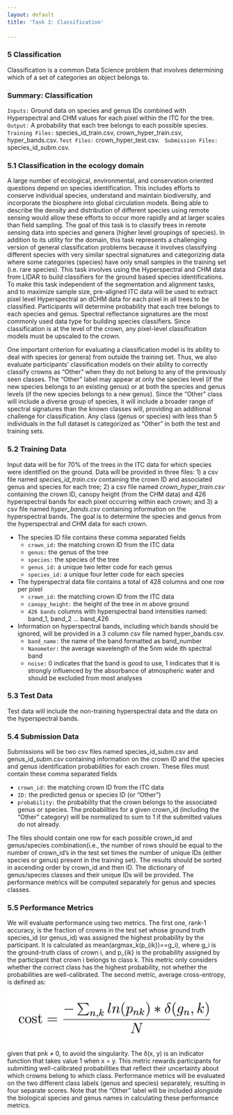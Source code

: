 ```yaml
---
layout: default
title: 'Task 3: Classification'

---
```


### 5 Classification
Classification is a common Data Science problem that involves determining which of a set of categories an object belongs to.

### Summary: Classification

`Inputs:` Ground data on species and genus IDs combined with Hyperspectral and CHM values for each pixel within the ITC for the tree. 
`Output:` A probability that each tree belongs to each possible species. 
`Training Files:` species_id_train.csv, crown_hyper_train.csv, hyper_bands.csv. 
`Test Files:` crown_hyper_test.csv.  
`Submission Files:` species_id_subm.csv. 

### 5.1 Classification in the ecology domain
A large number of ecological, environmental, and conservation oriented questions depend on species identification. This includes efforts to conserve individual species, understand and maintain biodiversity, and incorporate the biosphere into global circulation models. Being able to describe the density and distribution of different species using remote sensing would allow these efforts to occur more rapidly and at larger scales than field sampling. The goal of this task is to classify trees in remote sensing data into species and genera (higher level groupings of species). In addition to its utility for the domain, this task represents a challenging version of general classification problems because it involves classifying different species with very similar spectral signatures and categorizing data where some categories (species) have only small samples in the training set (i.e. rare species).
This task involves using the Hyperspectral and CHM data from LIDAR to build classifiers for the ground based species identifications. To make this task independent of the segmentation and alignment tasks, and to maximize sample size, pre-aligned ITC data will be used to extract pixel level Hyperspectral an dCHM data for each pixel in all trees to be classified. Participants will determine probability that each tree belongs to each species and genus. Spectral reflectance signatures are the most commonly used data type for building species classifiers. Since classification is at the level of the crown, any pixel-level classification models must be upscaled to the crown.

One important criterion for evaluating a classification model is its ability to deal with species (or genera) from outside the training set.  Thus, we also evaluate participants’ classification models on their ability to correctly classify crowns as “Other” when they do not belong to any of the previously seen classes. The “Other” label may appear at only the species level (if the new species belongs to an existing genus) or at both the species and genus levels (if the new species belongs to a new genus). Since the “Other” class will include a diverse group of species, it will include a broader range of spectral signatures than the known classes will, providing an additional challenge for classification. Any class (genus or species) with less than 5 individuals in the full dataset is categorized as “Other” in both the test and training sets.

### 5.2 Training Data

Input data will be for 70% of the trees in the ITC data for which species were identified on the ground. Data will be provided in three files: 1) a csv file named *species_id_train.csv* containing the crown ID and associated genus and species for each tree; 2) a csv file named *crown_hyper_train.csv* containing the crown ID, canopy height (from the CHM data) and 426 hyperspectral bands for each pixel occurring within each crown; and 3) a csv file named *hyper_bands.csv* containing information on the hyperspectral bands. The goal is to determine the species and genus from the hyperspectral and CHM data for each crown.

* The species ID file contains these comma separated fields
   * `crown_id:` the matching crown ID from the ITC data
   * `genus:` the genus of the tree
   * `species:` the species of the tree
   * `genus_id:` a unique two letter code for each genus
   * `species_id:` a unique four letter code for each species
* The hyperspectral data file contains a total of 428 columns and one row per pixel
   * `crown_id:` the matching crown ID from the ITC data
   * `canopy_height:` the height of the tree in m above ground
   * `426 bands` columns with hyperspectral band intensities named: band_1, band_2 … band_426
* Information on hyperspectral bands, including which bands should be ignored, will be provided in a 3 column csv file named hyper_bands.csv.
   * `band_name:` the name of the band formatted as band_number
   * `Nanometer:` the average wavelength of the 5nm wide ith spectral band
   * `noise:` 0 indicates that the band is good to use, 1 indicates that it is strongly influenced by the absorbance of atmospheric water and should be excluded from most analyses

### 5.3 Test Data

Test data will include the non-training hyperspectral data and the data on the hyperspectral bands.

### 5.4 Submission Data
Submissions will be two csv files named species_id_subm.csv and genus_id_subm.csv containing information on the crown ID and the species and genus identification probabilities for each crown. These files must contain these comma separated fields
* `crown_id:` the matching crown ID from the ITC data
* `ID:` the predicted genus or species ID (or “Other”)
* `probability:` the probability that the crown belongs to the associated genus or species. The probabilities for a given crown_id (including the “Other” category) will be normalized to sum to 1 if the submitted values do not already.


The files should contain one row for each possible crown_id and genus/species combination(i.e., the number of rows should be equal to the number of crown_id’s in the test set times the number of unique IDs (either species or genus) present in the training set). The results should be sorted in ascending order by crown_id and then ID. The dictionary of genus/species classes and their unique IDs will be provided. The performance metrics will be computed separately for genus and species classes.
### 5.5 Performance Metrics
We will evaluate performance using two metrics. The first one, rank-1 accuracy, is the fraction of crowns in the test set whose ground truth species_id (or genus_id) was assigned the highest probability by the participant. It is calculated as mean(argmax_k(p_{ik})==g_i), where g_i is the ground-truth class of crown i, and  p_{ik} is the probability assigned by the participant that crown i belongs to class k. This metric only considers whether the correct class has the highest probability, not whether the probabilities are well-calibrated.
The second metric, average cross-entropy, is defined as:

![Evaluation_metric_classification](images/task_3_eval_metric.png)


given that pnk ≠ 0, to avoid the singularity. The δ(x, y) is an indicator function that takes value 1 when x = y. This metric rewards participants for submitting well-calibrated probabilities that reflect their uncertainty about which crowns belong to which class.
Performance metrics will be evaluated on the two different class labels (genus and species) separately, resulting in four separate scores. Note that the “Other” label will be included alongside the biological species and genus names in calculating these performance metrics.
